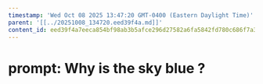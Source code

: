```yaml
---
timestamp: 'Wed Oct 08 2025 13:47:20 GMT-0400 (Eastern Daylight Time)'
parent: '[[../20251008_134720.eed39f4a.md]]'
content_id: eed39f4a7eeca854bf98ab3b5afce296d27582a6fa5842fd780c686f7a371380
---
```


# prompt: Why is the sky blue ?
